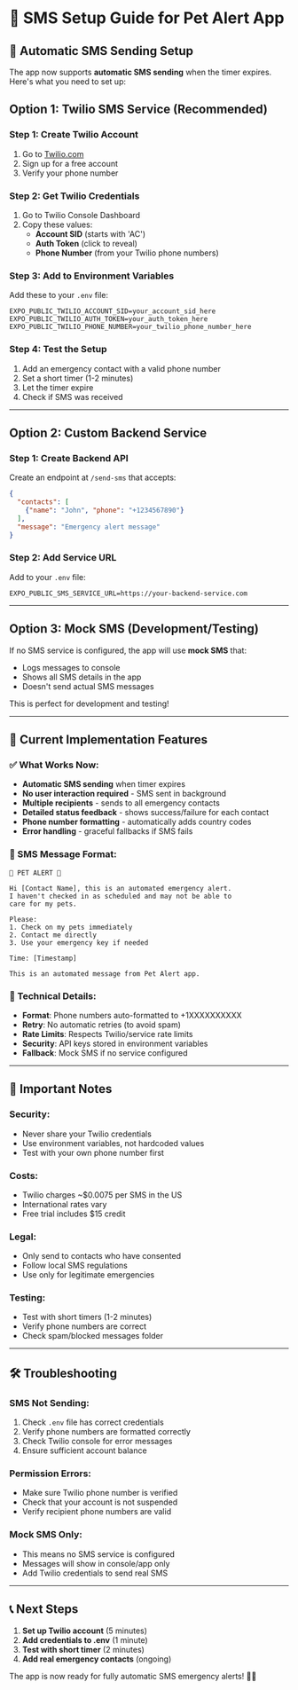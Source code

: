 # 📱 SMS Setup Guide for Pet Alert App

## 🚀 Automatic SMS Sending Setup

The app now supports **automatic SMS sending** when the timer expires. Here's what you need to set up:

## Option 1: Twilio SMS Service (Recommended)

### Step 1: Create Twilio Account
1. Go to [Twilio.com](https://www.twilio.com)
2. Sign up for a free account
3. Verify your phone number

### Step 2: Get Twilio Credentials
1. Go to Twilio Console Dashboard
2. Copy these values:
   - **Account SID** (starts with 'AC')
   - **Auth Token** (click to reveal)
   - **Phone Number** (from your Twilio phone numbers)

### Step 3: Add to Environment Variables
Add these to your `.env` file:
```
EXPO_PUBLIC_TWILIO_ACCOUNT_SID=your_account_sid_here
EXPO_PUBLIC_TWILIO_AUTH_TOKEN=your_auth_token_here
EXPO_PUBLIC_TWILIO_PHONE_NUMBER=your_twilio_phone_number_here
```

### Step 4: Test the Setup
1. Add an emergency contact with a valid phone number
2. Set a short timer (1-2 minutes)
3. Let the timer expire
4. Check if SMS was received

---

## Option 2: Custom Backend Service

### Step 1: Create Backend API
Create an endpoint at `/send-sms` that accepts:
```json
{
  "contacts": [
    {"name": "John", "phone": "+1234567890"}
  ],
  "message": "Emergency alert message"
}
```

### Step 2: Add Service URL
Add to your `.env` file:
```
EXPO_PUBLIC_SMS_SERVICE_URL=https://your-backend-service.com
```

---

## Option 3: Mock SMS (Development/Testing)

If no SMS service is configured, the app will use **mock SMS** that:
- Logs messages to console
- Shows all SMS details in the app
- Doesn't send actual SMS messages

This is perfect for development and testing!

---

## 🔧 Current Implementation Features

### ✅ What Works Now:
- **Automatic SMS sending** when timer expires
- **No user interaction required** - SMS sent in background
- **Multiple recipients** - sends to all emergency contacts
- **Detailed status feedback** - shows success/failure for each contact
- **Phone number formatting** - automatically adds country codes
- **Error handling** - graceful fallbacks if SMS fails

### 📱 SMS Message Format:
```
🚨 PET ALERT 🚨

Hi [Contact Name], this is an automated emergency alert. 
I haven't checked in as scheduled and may not be able to 
care for my pets.

Please:
1. Check on my pets immediately
2. Contact me directly  
3. Use your emergency key if needed

Time: [Timestamp]

This is an automated message from Pet Alert app.
```

### 🔧 Technical Details:
- **Format**: Phone numbers auto-formatted to +1XXXXXXXXXX
- **Retry**: No automatic retries (to avoid spam)
- **Rate Limits**: Respects Twilio/service rate limits
- **Security**: API keys stored in environment variables
- **Fallback**: Mock SMS if no service configured

---

## 🚨 Important Notes

### Security:
- Never share your Twilio credentials
- Use environment variables, not hardcoded values
- Test with your own phone number first

### Costs:
- Twilio charges ~$0.0075 per SMS in the US
- International rates vary
- Free trial includes $15 credit

### Legal:
- Only send to contacts who have consented
- Follow local SMS regulations
- Use only for legitimate emergencies

### Testing:
- Test with short timers (1-2 minutes)
- Verify phone numbers are correct
- Check spam/blocked messages folder

---

## 🛠️ Troubleshooting

### SMS Not Sending:
1. Check `.env` file has correct credentials
2. Verify phone numbers are formatted correctly
3. Check Twilio console for error messages
4. Ensure sufficient account balance

### Permission Errors:
- Make sure Twilio phone number is verified
- Check that your account is not suspended
- Verify recipient phone numbers are valid

### Mock SMS Only:
- This means no SMS service is configured
- Messages will show in console/app only
- Add Twilio credentials to send real SMS

---

## 📞 Next Steps

1. **Set up Twilio account** (5 minutes)
2. **Add credentials to .env** (1 minute)  
3. **Test with short timer** (2 minutes)
4. **Add real emergency contacts** (ongoing)

The app is now ready for fully automatic SMS emergency alerts! 🚨📱